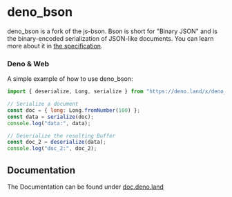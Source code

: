 # deno_bson

deno_bson is a fork of the js-bson. Bson is short for "Binary JSON" and is the
binary-encoded serialization of JSON-like documents. You can learn more about it
in [the specification](http://bsonspec.org).

### Deno & Web

A simple example of how to use deno_bson:

```js
import { deserialize, Long, serialize } from "https://deno.land/x/deno_bson";

// Serialize a document
const doc = { long: Long.fromNumber(100) };
const data = serialize(doc);
console.log("data:", data);

// Deserialize the resulting Buffer
const doc_2 = deserialize(data);
console.log("doc_2:", doc_2);
```

## Documentation

The Documentation can be found under
[doc.deno.land](https://doc.deno.land/https://raw.githubusercontent.com/lucsoft/deno_bson/master/mod.ts)
